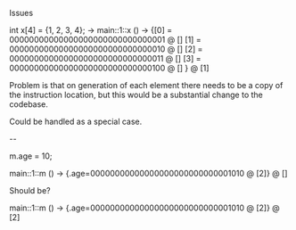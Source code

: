 Issues

  int x[4] = {1, 2, 3, 4};
->
  main::1::x () -> {[0] = 00000000000000000000000000000001 @ []
  [1] = 00000000000000000000000000000010 @ []
  [2] = 00000000000000000000000000000011 @ []
  [3] = 00000000000000000000000000000100 @ []
  } @ [1]
  
Problem is that on generation of each element there needs to be a copy
of the instruction location, but this would be a substantial change to the codebase.

Could be handled as a special case.

--

m.age = 10;

main::1::m () -> {.age=00000000000000000000000000001010 @ [2]} @ []

Should be?

main::1::m () -> {.age=00000000000000000000000000001010 @ [2]} @ [2]
